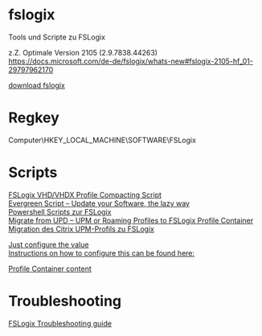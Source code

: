 # fslogix
Tools und Scripte zu FSLogix
  
z.Z. Optimale Version 2105 (2.9.7838.44263)  
https://docs.microsoft.com/de-de/fslogix/whats-new#fslogix-2105-hf_01-29797962170  
  
  
[download fslogix](https://docs.microsoft.com/en-us/fslogix/install-ht)

# Regkey  
Computer\HKEY_LOCAL_MACHINE\SOFTWARE\FSLogix  
  
# Scripts  
[FSLogix VHD/VHDX Profile Compacting Script](https://www.citrixirc.com/fslogix-vhdvhdx-profile-compacting-script/)  
[Evergreen Script – Update your Software, the lazy way](https://www.deyda.net/index.php/de/evergreen-script-de/)  
[Powershell Scripts zur FSLogix](https://github.com/Deyda/Microsoft)  
[Migrate from UPD – UPM or Roaming Profiles to FSLogix Profile Container](https://www.christiaanbrinkhoff.com/2020/02/14/youtube-how-to-migrate-from-upd-to-fslogix-profile-container-profiles-to-windows-virtual-desktop/)  
[Migration des Citrix UPM-Profils zu FSLogix](https://www.bujarra.com/migracion-del-perfil-citrix-upm-a-fslogix/?lang=de)  
  
[Just configure the value](https://docs.microsoft.com/en-us/fslogix/profile-container-configuration-reference#redirxmlsourcefolder)  
[Instructions on how to configure this can be found here:  ](https://social.msdn.microsoft.com/Forums/windows/en-US/029e130e-5892-4d1f-88a7-f8046d78f3b0/using-redirectionsxml-to-configure-what-to-copy-to-a-profile-with-fslogix)  

[Profile Container content](https://docs.microsoft.com/en-us/fslogix/manage-profile-content-cncpt)  
  
# Troubleshooting  
[FSLogix Troubleshooting guide](https://www.amorales.org/2020/04/fslogix-troubleshooting-guide.html)
